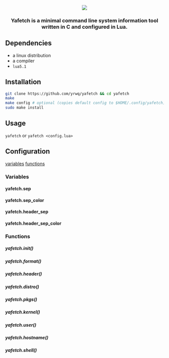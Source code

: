 <p align="center"> <img src="http://0x0.st/-P91.png"> </p>

<h3 align="center">Yafetch is a minimal command line system information tool written in C and configured in Lua. </h3>

## Dependencies

- a linux distribution
- a compiler
- `lua5.1`

## Installation

```zsh
git clone https://github.com/yrwq/yafetch && cd yafetch
make
make config # optional (copies default config to $HOME/.config/yafetch)
sudo make install
```

## Usage

`yafetch` or `yafetch <config.lua>`

## Configuration

[variables](https://github.com/yrwq/yafetch#variables)
[functions](https://github.com/yrwq/yafetch#functions)

### Variables

#### yafetch.sep
#### yafetch.sep_color
#### yafetch.header_sep
#### yafetch.header_sep_color

### Functions

##### yafetch.init()
##### yafetch.format()
##### yafetch.header()
##### yafetch.distro()
##### yafetch.pkgs()
##### yafetch.kernel()
##### yafetch.user()
##### yafetch.hostname()
##### yafetch.shell()


